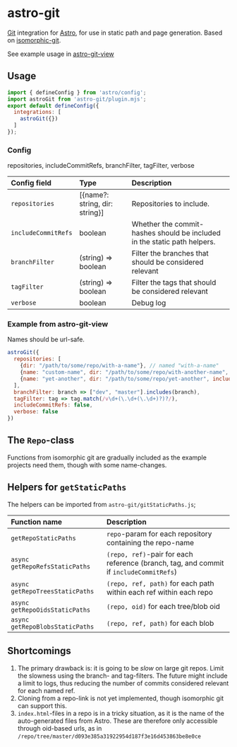 

# astro-git

[Git](https://git-scm.com/) integration for [Astro](https://astro.build/), for use in static path and page generation. Based on [isomorphic-git](https://isomorphic-git.org/).

See example usage in [astro-git-view](https://github.com/siverv/astro-git-view)

## Usage

```js
import { defineConfig } from 'astro/config';
import astroGit from 'astro-git/plugin.mjs';
export default defineConfig({
  integrations: [
    astroGit({})
  ]
});
```

### Config

repositories, includeCommitRefs, branchFilter, tagFilter, verbose

| Config field        | Type                | Description                                  |
|:------------------- |:------------------  |:-------------------------------------------- |
| `repositories`      | [{name?: string, dir: string}] | Repositories to include.  |
| `includeCommitRefs` | boolean             | Whether the commit-hashes should be included in the static path helpers. |
| `branchFilter`      | (string) => boolean | Filter the branches that should be considered relevant |
| `tagFilter`         | (string) => boolean | Filter the tags that should be considered relevant |
| `verbose`           | boolean             | Debug log |


### Example from astro-git-view

Names should be url-safe.

```js
astroGit({
  repositories: [
    {dir: "/path/to/some/repo/with-a-name"}, // named "with-a-name"
    {name: "custom-name", dir: "/path/to/some/repo/with-another-name", tagFilter: tag => false },
    {name: "yet-another", dir: "/path/to/some/repo/yet-another", includeCommitRefs: true},
  ],
  branchFilter: branch => ["dev", "master"].includes(branch),
  tagFilter: tag => tag.match(/v\d+(\.\d+(\.\d+)?)?/),
  includeCommitRefs: false,
  verbose: false
})
```

## The `Repo`-class

Functions from isomorphic git are gradually included as the example projects need them, though with some name-changes.

## Helpers for `getStaticPaths`

The helpers can be imported from `astro-git/gitStaticPaths.js`; 

| Function name             | Description                                        |
|:--------------------------------- |:-------------------------------------------- |
| `getRepoStaticPaths`        | `repo`-param for each repository containing the repo-name    |
| `async getRepoRefsStaticPaths`  | `(repo, ref)`-pair for each reference (branch, tag, and commit if `includeCommitRefs`) |
| `async getRepoTreesStaticPaths`   | `(repo, ref, path)` for each path within each ref within each repo |
| `async getRepoOidsStaticPaths`  | `(repo, oid)` for each tree/blob oid |
| `async getRepoBlobsStaticPaths` | `(repo, ref, path)` for each blob |


## Shortcomings

1. The primary drawback is: it is going to be _slow_ on large git repos. Limit the slowness using the branch- and tag-filters. The future might include a limit to logs, thus reducing the number of commits considered relevant for each named ref.
2. Cloning from a repo-link is not yet implemented, though isomorphic git can support this.
3. `index.html`-files in a repo is in a tricky situation, as it is the name of the auto-generated files from Astro. These are therefore only accessible through oid-based urls, as in `/repo/tree/master/d093e385a31922954d187f3e16d453863be8e0ce` 
